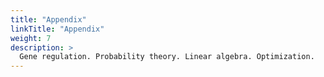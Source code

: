 ```yaml
---
title: "Appendix"
linkTitle: "Appendix"
weight: 7
description: >
  Gene regulation. Probability theory. Linear algebra. Optimization.
---
```

